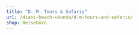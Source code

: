 ```yaml
---
title: "D. M. Tours & Safaris"
url: /diani-beach-ukunda/d-m-tours-und-safaris/
shop: Reisebüro
---
```

